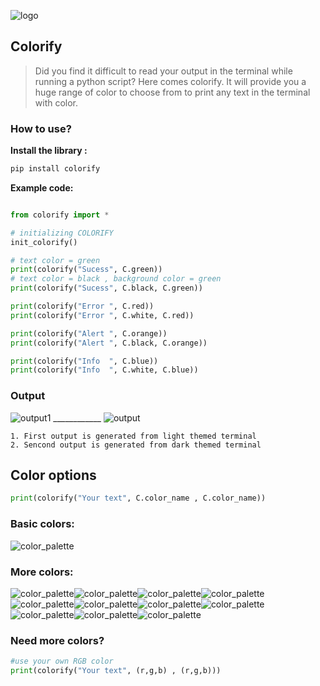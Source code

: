 
![logo](images/icon.JPG) 

## Colorify

>Did you find it difficult to read your output in the terminal while running a python script? Here comes colorify. It will provide you a huge range of color to choose from to print any text in the terminal with color.


### How to use?

**Install the library :**
```bash
pip install colorify

```

**Example code:**
```python

from colorify import *

# initializing COLORIFY
init_colorify()

# text color = green
print(colorify("Sucess", C.green))
# text color = black , background color = green
print(colorify("Sucess", C.black, C.green))

print(colorify("Error ", C.red))
print(colorify("Error ", C.white, C.red))

print(colorify("Alert ", C.orange))
print(colorify("Alert ", C.black, C.orange))

print(colorify("Info  ", C.blue))
print(colorify("Info  ", C.white, C.blue))
```
### Output
![output1](images/output1.JPG) ____________ ![output](images/output2.JPG)


> 
    1. First output is generated from light themed terminal
    2. Sencond output is generated from dark themed terminal 


## Color options

```python
print(colorify("Your text", C.color_name , C.color_name))
```

### Basic colors:
![color_palette](images/color-basic.JPG)


### More colors:
![color_palette](images/color-1.JPG)![color_palette](images/color-2.JPG)![color_palette](images/color-3.JPG)![color_palette](images/color-4.JPG)![color_palette](images/color-5.JPG)![color_palette](images/color-6.JPG)![color_palette](images/color-7.JPG)![color_palette](images/color-8.JPG)![color_palette](images/color-9.JPG)![color_palette](images/color-10.JPG)![color_palette](images/color-11.JPG)

### Need more colors?
```python
#use your own RGB color
print(colorify("Your text", (r,g,b) , (r,g,b)))
```